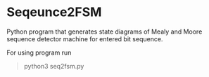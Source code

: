 # Seqeunce2FSM
Python program that generates state diagrams of Mealy and Moore sequence detector machine for entered bit sequence.

For using program run 
>python3 seq2fsm.py

